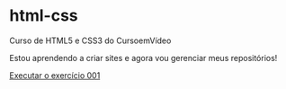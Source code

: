 # html-css
 Curso de HTML5 e CSS3 do CursoemVídeo

 Estou aprendendo a criar sites e agora vou gerenciar meus repositórios!

<a href= "https://rebecadeandrade.github.io/html-css/exercicios/ex001/index.html"> Executar o exercício 001 </a>
